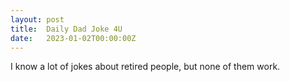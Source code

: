 ```yaml
---
layout: post
title:  Daily Dad Joke 4U
date:   2023-01-02T00:00:00Z
---
```

I know a lot of jokes about retired people, but none of them work.
